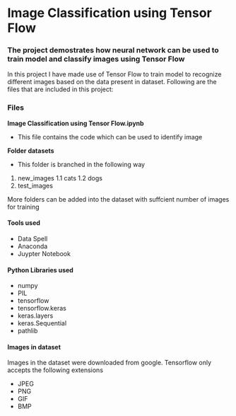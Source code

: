 # Image Classification using Tensor Flow
### The project demostrates how neural network can be used to train model and classify images using Tensor Flow

In this project I have made use of Tensor Flow to train model to recognize different images based on the data present in dataset. Following are the files that are included in this project:

### Files
**Image Classification using Tensor Flow.ipynb**
- This file contains the code which can be used to identify image

**Folder datasets**
- This folder is branched in the following way
1. new_images
  1.1 cats
  1.2 dogs
2. test_images

More folders can be added into the dataset with suffcient number of images for training

#### Tools used
- Data Spell
- Anaconda
- Juypter Notebook

#### Python Libraries used
- numpy
- PIL
- tensorflow
- tensorflow.keras
- keras.layers
- keras.Sequential
- pathlib

#### Images in dataset
Images in the dataset were downloaded from google. Tensorflow only accepts the following extensions 
- JPEG 
- PNG 
- GIF 
- BMP
